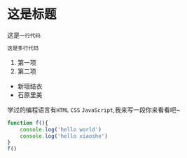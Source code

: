 # 这是标题

这是`一行代码`

```javascript
这是多行代码
```

1. 第一项
2. 第二项
   
* 新垣结衣
* 石原里美
  
学过的编程语言有`HTML` `CSS` `JavaScript`,我来写一段你来看看吧~
```javascript
function f(){
    console.log('hello world')
    console.log('hello xiaoshe')
}
f()
```